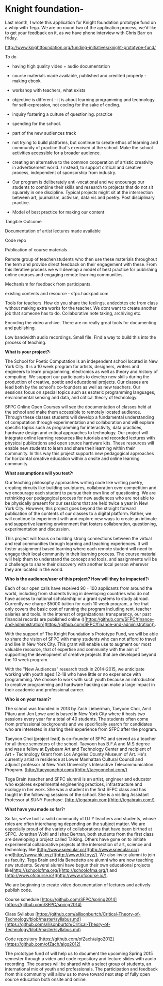 # Knight foundation- 

Last month, I wrote this application for Knight foundation prototype fund on a whip with Tega. We are on round two of the application process, we'd like to get your feedback on it, as we have phone interview with Chris Barr on friday. 

[](http://www.knightfoundation.org/funding-initiatives/knight-prototype-fund/)http://www.knightfoundation.org/funding-initiatives/knight-prototype-fund/

To do 

*   having high quality video + audio documentation 
*   course materials made available, published and credited properly - making ebook  
*   workshop with teachers, what exists
*   objective is different - it is about learning programming and technology for self-expression, not coding for the sake of coding.
*    inquiry fostering a culture of questioning. practice 
*   spending for the school. 
*   part of the new audiences track
*   not trying to build platforms, but continue to create ethos of learning and community of practice that's exercised at the school. Make the school activities accessible for a broader audience.
*   creating an alternative to the common cooperation of artistic creativity in advertisement world. / instead, to support critical and creative process, independent of sponsorship from industry.
*   Our program is deliberately anti-vocational and we encourage our students to combine their skills and research to projects that do not sit squarely in one discipline. Typical projects might sit at the intersection between art, journalism, activism, data vis and poetry. Post disciplinary practice.

*   Model of best practice for making our content 

Tangible Outcome

Documentation of artist lectures made available

Code repo

Publication of course materials

Remote group of teacher/students who then use these materials throughout the term and provide direct feedback on their engagement with these. From this iterative process we will develop a model of best practice for publishing online courses and engaging remote learning communities. 

Mechanism for feedback from participants.

existing contents and resource - sfpc.hackpad.com 

Tools for teachers. How do you share the feelings, andedotes etc from class without making extra works for the teacher. We dont want to create another job that someone has to do. Collaborative note taking, archiving etc. 

Encoding the video archive. There are no really great tools for documenting and publishing.

Low bandwidth audio recordings. Small file. Find a way to build this into the process of teaching. 

**What is your project?:**

The School for Poetic Computation is an independent school located in New York City. It is a 10 week program for artists, designers, writers and engineers to learn programming, electronics as well as theory and history of computing. We support our participants to develop new skills during the production of creative, poetic and educational projects. Our classes are lead both by the school's co-founders as well as new teachers. Our sessions focus on special topics such as esoteric programming languages, environmental sensing and data, and critical theory of technology. 

SFPC Online Open Courses will see the documentation of classes held at the school and make them accessible to remotely located audience. Through these classes students will develop a fundamental understanding of computation through experimentation and collaboration and will explore specific topics such as programming for interactivity, data practices, hardware design and critical approaches to technology. Our project will integrate online learning resources like tutorials and recorded lectures with physical publications and open source hardware kits. These resources will enable new students to learn and share their learning within their community. In this way this project supports new pedagogical approaches for horizontal creative education within a onsite and online learning community.

**What assumptions will you test?:**

Our teaching philosophy approaches writing code like writing poetry, creating circuits like building sculptures, collaboration over competition and we encourage each student to pursue their own line of questioning. We are rethinking our pedagogical process for new audiences who are not able to be physically present for our sessions that are held twice a year in New York City. However, this project goes beyond the straight forward publication of the contents of our classes to a digital platform. Rather, we will continue to experiment with and explore new ways to create an intimate and supportive learning environment that fosters collaboration, questioning, experimentation and discussion. 

This project will focus on building strong connections between the virtual and real communities through learning and teaching experiences. It will foster assignment based learning where each remote student will need to engage their local community in their learning process. The course material will help them to understand the concept and tools, and assignments will be a challenge to share their discovery with another local person wherever they are located in the world.

**Who is the audience/user of this project? How will they be impacted?:**

Each of our open calls have received 90 - 100 applicants from around the world, including from students living in developing countries who do not have access to national scholarship or a grant systems to study abroad. Currently we charge $5000 tuition for each 10 week program, a fee that only covers the basic cost of running the program including rent, teacher salaries and tools. In the interest of organizational transparency, our past financial records are published online ([](https://github.com/SFPC/finance-and-administration))[https://github.com/SFPC/finance-and-administration](https://github.com/SFPC/finance-and-administration)). 

With the support of The Knight Foundation's Prototype Fund, we will be able to share the vision of SFPC with many students who can not afford to travel and live in New York City. This grant will enable use to augment our most valuable resource, that of expertise and community with the aim of supporting the development of creative projects that are developed beyond the 10 week program. 

With the "New Audiences" research track in 2014-2015, we anticipate working with youth aged 12-18 who have little or no experience with programming. We choose to work with such youth because an introduction to creative programming and hardware hacking can make a large impact in their academic and professional career.

**Who is on your team?:**

The school was founded in 2013 by Zach Lieberman, Taeyoon Choi, Amit Pitaru and Jen Lowe and is based in New York City where it hosts two sessions every year for a total of 40 students. The students often come from professional backgrounds and we specifically search for candidates who are interested in sharing their experience from SFPC after the program. 

Taeyoon Choi (project lead) is co-founder of SFPC and served as a teacher for all three semesters of the school. Taeyoon has B.F.A and M.S degree and was a fellow at Eyebeam Art and Technology Center and recipient of Art + Technology Grant from Los Angeles County Museum of Art. He's currently artist in residence at Lower Manhattan Cultural Council and adjunct professor at New York University's Interactive Telecommunication Program. [](http://taeyoonchoi.com/)[http://taeyoonchoi.com/](http://taeyoonchoi.com/) 

Tega Brain (teacher and SFPC alumni) is an artist, engineer and educator who explores experimental engineering practices, infrastructure and ecology in her work. She was a student in the first SFPC class and has taught in the following sessions of the school. She is a visiting Assistant Professor at SUNY Purchase. [](http://tegabrain.com)[http://tegabrain.com](http://tegabrain.com/) 

**What have you made so far?:**

So far, we've built a solid community of D.I.Y teachers and students, whose roles are often interchanging depending on the subject matter. We are especially proud of the variety of collaborations that have been birthed at SFPC. Jonathan Wohl and Ishac Bertran, both students from the first class are developing a project called Talking. Others have gone on to initiate experimental collaborative projects at the intersection of art, science and technology like [](http://www.specular.cc/)[http://www.specular.cc/](http://www.specular.cc/) and[](http://www.hkl.xyz/)[http://www.hkl.xyz/](http://www.hkl.xyz/). We also invite alumni to join as faculty, Tega Brain and Ida Benedetto are alumni who are now teaching new students. Several alumni have begun their own educational projects like[](http://schoolofma.org/)[http://schoolofma.org/](http://schoolofma.org/) and [](http://www.ofcourse.io/)[http://www.ofcourse.io/](http://www.ofcourse.io/). 

We are beginning to create video documentation of lectures and actively publish code. 

Course schedule [](https://github.com/SFPC/spring2014)[https://github.com/SFPC/spring2014](https://github.com/SFPC/spring2014) 

Class Syllabus [](https://github.com/allisonburtch/Critical-Theory-of-Technology/blob/master/syllabus.md)[https://github.com/allisonburtch/Critical-Theory-of-Technology/blob/master/syllabus.md](https://github.com/allisonburtch/Critical-Theory-of-Technology/blob/master/syllabus.md) 

Code repository [](https://github.com/ofZach/algo2012)[https://github.com/ofZach/algo2012](https://github.com/ofZach/algo2012) 

The prototype fund of will help us to document the upcoming Spring 2015 semester through a video and code repository and lecture slides with audio recording. The courses will be shared with a select group of students, an international mix of youth and professionals. The participation and feedback from this community will allow us to move toward next step of fully open source education both onsite and online.